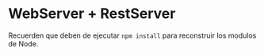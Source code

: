# WebServer + RestServer


Recuerden que deben de ejecutar ```npm install``` para reconstruir los modulos de Node.